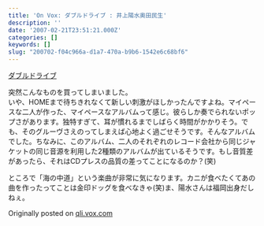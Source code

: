```yaml
---
title: 'On Vox: ダブルドライブ : 井上陽水奥田民生'
description: ''
date: '2007-02-21T23:51:21.000Z'
categories: []
keywords: []
slug: "200702-f04c966a-d1a7-470a-b9b6-1542e6c68bf6"
---
```

[ダブルドライブ](http://qli.vox.com/library/audio/6a00c225200a1d549d00d41420a0b66a47.html "ダブルドライブ")

突然こんなものを買ってしまいました。  
いや、HOMEまで待ちきれなくて新しい刺激がほしかったんですよね。マイペースな二人が作った、マイペースなアルバムって感じ。彼らしか奏でられないポップさがあります。独特すぎて、耳が慣れるまでしばらく時間がかかりそう。でも、そのグルーヴさえのってしまえば心地よく過ごせそうです。そんなアルバムでした。ちなみに、このアルバム、二人のそれぞれのレコード会社から同じジャケットの同じ音源を利用した2種類のアルバムが出ているそうです。もし音質差があったら、それはCDプレスの品質の差ってことになるのか？(笑)

ところで「海の中道」という楽曲が非常に気になります。カニが食べたくてあの曲を作ったってことは金印ドッグを食べなきゃ(笑)ま、陽水さんは福岡出身だしねぇ。

Originally posted on [qli.vox.com](http://qli.vox.com/library/post/%E3%83%80%E3%83%96%E3%83%AB%E3%83%89%E3%83%A9%E3%82%A4%E3%83%96-%E4%BA%95%E4%B8%8A%E9%99%BD%E6%B0%B4%E5%A5%A5%E7%94%B0%E6%B0%91%E7%94%9F.html)